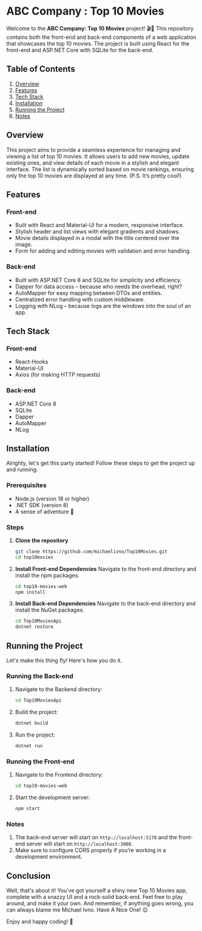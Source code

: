 # ABC Company : Top 10 Movies

Welcome to the **ABC Company: Top 10 Movies** project! 🎬🍿 This repository contains both the front-end and back-end components of a web application that showcases the top 10 movies. The project is built using React for the front-end and ASP.NET Core with SQLite for the back-end. 

## Table of Contents
1. [Overview](#overview)
2. [Features](#features)
3. [Tech Stack](#tech-stack)
4. [Installation](#installation)
5. [Running the Project](#running-the-project)
6. [Notes](#notes)

## Overview

This project aims to provide a seamless experience for managing and viewing a list of top 10 movies. It allows users to add new movies, update existing ones, and view details of each movie in a stylish and elegant interface. The list is dynamically sorted based on movie rankings, ensuring only the top 10 movies are displayed at any time. (P.S. It’s pretty cool!)

## Features

### Front-end
- Built with React and Material-UI for a modern, responsive interface.
- Stylish header and list views with elegant gradients and shadows.
- Movie details displayed in a modal with the title centered over the image.
- Form for adding and editing movies with validation and error handling.

### Back-end
- Built with ASP.NET Core 8 and SQLite for simplicity and efficiency.
- Dapper for data access – because who needs the overhead, right?
- AutoMapper for easy mapping between DTOs and entities.
- Centralized error handling with custom middleware.
- Logging with NLog – because logs are the windows into the soul of an app.

## Tech Stack

### Front-end
- React-Hooks
- Material-UI
- Axios (for making HTTP requests)

### Back-end
- ASP.NET Core 8
- SQLite
- Dapper
- AutoMapper
- NLog

## Installation

Alrighty, let's get this party started! Follow these steps to get the project up and running.

### Prerequisites
- Node.js (version 18 or higher)
- .NET SDK (version 8)
- A sense of adventure 🚀

### Steps

1. **Clone the repository**
   ```bash
   git clone https://github.com/michaelivno/Top10Movies.git
   cd top10movies
   ```

2. **Install Front-end Dependencies**
   Navigate to the front-end directory and install the npm packages.
   ```bash
   cd top10-movies-web
   npm install
   ```

3. **Install Back-end Dependencies**
   Navigate to the back-end directory and install the NuGet packages.
   ```bash
   cd Top10MoviesApi
   dotnet restore
   ```

## Running the Project

Let's make this thing fly! Here's how you do it.

### Running the Back-end

1. Navigate to the Backend directory:
   ```bash
   cd Top10MoviesApi
   ```

2. Build the project:
   ```bash
   dotnet build
   ```

3. Run the project:
   ```bash
   dotnet run
   ```

### Running the Front-end

1. Navigate to the Frontend directory:
   ```bash
   cd top10-movies-web
   ```

2. Start the development server:
   ```bash
   npm start
   ```

### Notes

1. The back-end server will start on `http://localhost:5178` and the front-end server will start on `http://localhost:3000`.
2. Make sure to configure CORS properly if you’re working in a development environment.

## Conclusion

Well, that's about it! You've got yourself a shiny new Top 10 Movies app, complete with a snazzy UI and a rock-solid back-end. Feel free to play around, and make it your own. And remember, if anything goes wrong, you can always blame me Michael Ivno. Have A Nice One! 😉

Enjoy and happy coding! 🎉
